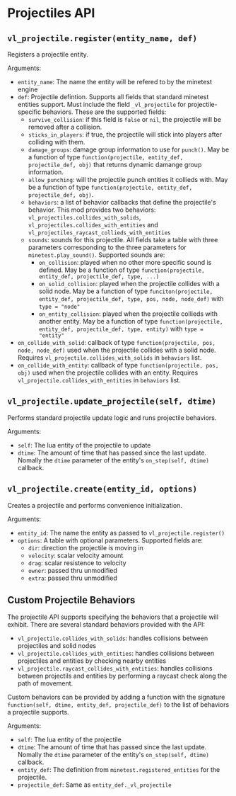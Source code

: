 # Projectiles API

## `vl_projectile.register(entity_name, def)`

Registers a projectile entity.

Arguments:

* `entity_name`: The name the entity will be refered to by the minetest engine
* `def`: Projectile defintion. Supports all fields that standard minetest entities support.
         Must include the field `_vl_projectile` for projectile-specific behaviors. These are the supported
	    fields:
  * `survive_collision`: if this field is `false` or `nil`, the projectile will be removed after a collision.
  * `sticks_in_players`: if true, the projectile will stick into players after colliding with them.
  * `damage_groups`: damage group information to use for `punch()`. May be a function of type `function(projectile, entity_def, projectile_def, obj)`
                     that returns dynamic damange group information.
  * `allow_punching`: will the projectile punch entities it collieds with. May be a function of type `function(projectile, entity_def, projectile_def, obj)`.
  * `behaviors`: a list of behavior callbacks that define the projectile's behavior. This mod provides two
                 behaviors: `vl_projectiles.collides_with_solids`, `vl_projectiles.collides_with_entities` and `vl_projectiles_raycast_collieds_with_entities`
  * `sounds`: sounds for this projectile. All fields take a table with three parameters corresponding to the
              three parameters for `minetest.play_sound()`. Supported sounds are:
    * `on_collision`: played when no other more specific sound is defined. May be a function of type `function(projectile, entity_def, projectile_def, type, ...)`
    * `on_solid_collision`: played when the projectile collides with a solid node. May be a function of type
        `funciton(projectile, entity_def, projectile_def, type, pos, node, node_def)` with `type = "node"`
    * `on_entity_collision`: played when the projectile collieds with another entity. May be a function of type
        `function(projectile, entity_def, projectile_def, type, entity)` with `type = "entity"`
 * `on_collide_with_solid`: callback of type `function(projectile, pos, node, node_def)` used when the projectile collides with a solid node. Requires
   `vl_projectile.collides_with_solids` in `behaviors` list.
 * `on_collide_with_entity`: callback of type `function(projectile, pos, obj)` used when the projectile collides with an entity. Requires
   `vl_projectile.collides_with_entities` in `behaviors` list.

## `vl_projectile.update_projectile(self, dtime)`

Performs standard projectile update logic and runs projectile behaviors.

Arguments:
* `self`: The lua entity of the projectile to update
* `dtime`: The amount of time that has passed since the last update. Nomally the `dtime`
           parameter of the entity's `on_step(self, dtime)` callback.

## `vl_projectile.create(entity_id, options)`

Creates a projectile and performs convenience initialization.

Arguments:
* `entity_id`: The name the entity as passed to `vl_projectile.register()`
* `options`: A table with optional parameters. Supported fields are:
  * `dir`: direction the projectile is moving in
  * `velocity`: scalar velocity amount
  * `drag`: scalar resistence to velocity
  * `owner`: passed thru unmodified
  * `extra`: passed thru unmodified

## Custom Projectile Behaviors

The projectile API supports specifying the behaviors that a projectile will exhibit. There are several
standard behaviors provided with the API:

* `vl_projectile.collides_with_solids`: handles collisions between projectiles and solid nodes
* `vl_projectile.collides_with_entities`: handles collisions between projectiles and entities by checking nearby entities
* `vl_projectile.raycast_collides_with_entities`: handles collisions between projectils and entities by performing a raycast
   check along the path of movement.

Custom behaviors can be provided by adding a function with the signature `function(self, dtime, entity_def, projectile_def)`
to the list of behaviors a projectile supports.

Arguments:

* `self`: The lua entity of the projectile
* `dtime`: The amount of time that has passed since the last update. Nomally the `dtime`
           parameter of the entity's `on_step(self, dtime)` callback.
* `entity_def`: The definition from `minetest.registered_entities` for the projectile.
* `projectile_def`: Same as `entity_def._vl_projectile`



